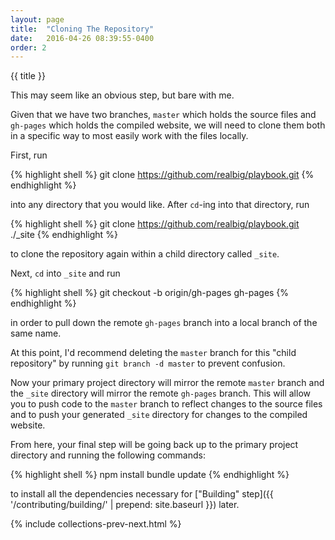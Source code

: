 ```yaml
---
layout: page
title:  "Cloning The Repository"
date:   2016-04-26 08:39:55-0400
order: 2
---
```


{{ title }}

This may seem like an obvious step, but bare with me.

Given that we have two branches, `master` which holds the source files and `gh-pages` which holds the compiled website, we will need to clone them both in a specific way to most easily work with the files locally.

First, run 

{% highlight shell %}
git clone https://github.com/realbig/playbook.git
{% endhighlight %}

into any directory that you would like. After `cd`-ing into that directory, run 

{% highlight shell %}
git clone https://github.com/realbig/playbook.git ./_site
{% endhighlight %}

to clone the repository again within a child directory called `_site`.

Next, `cd` into `_site` and run

{% highlight shell %}
git checkout -b origin/gh-pages gh-pages
{% endhighlight %}

in order to pull down the remote `gh-pages` branch into a local branch of the same name.

At this point, I'd recommend deleting the `master` branch for this "child repository" by running `git branch -d master` to prevent confusion.

Now your primary project directory will mirror the remote `master` branch and the `_site` directory will mirror the remote `gh-pages` branch. This will allow you to push code to the `master` branch to reflect changes to the source files and to push your generated `_site` directory for changes to the compiled website.

From here, your final step will be going back up to the primary project directory and running the following commands:

{% highlight shell %}
npm install
bundle update
{% endhighlight %}

to install all the dependencies necessary for ["Building" step]({{ '/contributing/building/' | prepend: site.baseurl }}) later.

{% include collections-prev-next.html %}
